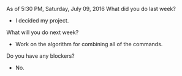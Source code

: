 As of 5:30 PM, Saturday, July 09, 2016
What did you do last week?

- I decided my project.

What will you do next week?

- Work on the algorithm for combining all of the commands.

Do you have any blockers?

- No.